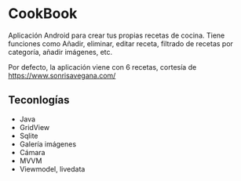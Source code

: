 # CookBook

Aplicación Android para crear tus propias recetas de cocina. Tiene funciones como Añadir, eliminar, editar receta, 
filtrado de recetas por categoría, añadir imágenes, etc.

Por defecto, la aplicación viene con 6 recetas, cortesía de https://www.sonrisavegana.com/

## Teconlogías
* Java
* GridView
* Sqlite
* Galería imágenes
* Cámara
* MVVM
* Viewmodel, livedata

